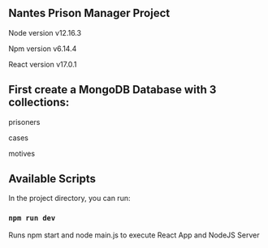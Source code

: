 ## Nantes Prison Manager Project

Node version v12.16.3

Npm version v6.14.4

React version v17.0.1

## First create a MongoDB Database with 3 collections:

prisoners

cases

motives

## Available Scripts

In the project directory, you can run:

### `npm run dev`

Runs npm start and node main.js to execute React App and NodeJS Server
